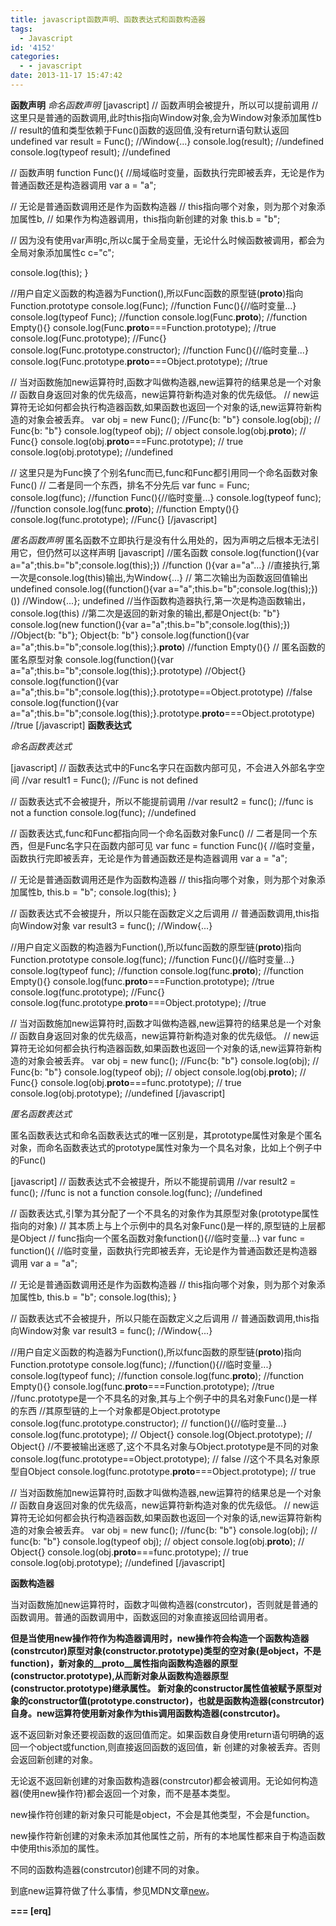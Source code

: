 ```yaml
---
title: javascript函数声明、函数表达式和函数构造器
tags:
  - Javascript
id: '4152'
categories:
  - - javascript
date: 2013-11-17 15:47:42
---
```



<!-- more -->
**函数声明**
_命名函数声明_
\[javascript\]
// 函数声明会被提升，所以可以提前调用
// 这里只是普通的函数调用,此时this指向Window对象,会为Window对象添加属性b
// result的值和类型依赖于Func()函数的返回值,没有return语句默认返回undefined
var result = Func(); //Window{...}
console.log(result); //undefined
console.log(typeof result); //undefined
 
// 函数声明
function Func(){
 //局域临时变量，函数执行完即被丢弃，无论是作为普通函数还是构造器调用
 var a = "a";
 
 // 无论是普通函数调用还是作为函数构造器
 // this指向哪个对象，则为那个对象添加属性b,
 // 如果作为构造器调用，this指向新创建的对象
 this.b = "b";
 
 // 因为没有使用var声明c,所以c属于全局变量，无论什么时候函数被调用，都会为全局对象添加属性c
 c="c";

 console.log(this);
}
 
//用户自定义函数的构造器为Function(),所以Func函数的原型链(__proto__)指向Function.prototype
console.log(Func); //function Func(){//临时变量...}
console.log(typeof Func); //function 
console.log(Func.__proto__); //function Empty(){}
console.log(Func.__proto__===Function.prototype); //true
console.log(Func.prototype); //Func{}
console.log(Func.prototype.constructor); //function Func(){//临时变量...}
console.log(Func.prototype.__proto__===Object.prototype); //true
 
// 当对函数施加new运算符时,函数才叫做构造器,new运算符的结果总是一个对象
// 函数自身返回对象的优先级高，new运算符新构造对象的优先级低。
// new运算符无论如何都会执行构造器函数,如果函数也返回一个对象的话,new运算符新构造的对象会被丢弃。
var obj = new Func(); //Func{b: "b"}
console.log(obj); // Func{b: "b"}
console.log(typeof obj); // object
console.log(obj.__proto__); // Func{}
console.log(obj.__proto__===Func.prototype); // true
console.log(obj.prototype); //undefined
 
// 这里只是为Func换了个别名func而已,func和Func都引用同一个命名函数对象Func()
// 二者是同一个东西，排名不分先后
var func = Func;
console.log(func); //function Func(){//临时变量...}
console.log(typeof func); //function
console.log(func.__proto__); //function Empty(){}
console.log(func.prototype); //Func{}
\[/javascript\]

_匿名函数声明_
匿名函数不立即执行是没有什么用处的，因为声明之后根本无法引用它，但仍然可以这样声明
\[javascript\]
//匿名函数
console.log(function(){var a="a";this.b="b";console.log(this);}) //function (){var a="a"...} 
//直接执行,第一次是console.log(this)输出,为Window{...}
// 第二次输出为函数返回值输出undefined
console.log((function(){var a="a";this.b="b";console.log(this);})()) //Window{...}; undefined
//当作函数构造器执行,第一次是构造函数输出，console.log(this)
//第二次是返回的新对象的输出,都是Onject{b: "b"}
console.log(new function(){var a="a";this.b="b";console.log(this);}) //Object{b: "b"}; Object{b: "b"}
console.log(function(){var a="a";this.b="b";console.log(this);}.__proto__) //function Empty(){}
// 匿名函数的匿名原型对象
console.log(function(){var a="a";this.b="b";console.log(this);}.prototype) //Object{}
console.log(function(){var a="a";this.b="b";console.log(this);}.prototype==Object.prototype) //false
console.log(function(){var a="a";this.b="b";console.log(this);}.prototype.__proto__===Object.prototype) //true
\[/javascript\]
**函数表达式**

_命名函数表达式_

\[javascript\]
// 函数表达式中的Func名字只在函数内部可见，不会进入外部名字空间
//var result1 = Func(); //Func is not defined
 
// 函数表达式不会被提升，所以不能提前调用
//var result2 = func(); //func is not a function
console.log(func); //undefined
 
// 函数表达式,func和Func都指向同一个命名函数对象Func()
// 二者是同一个东西，但是Func名字只在函数内部可见
var func = function Func(){
 //临时变量，函数执行完即被丢弃，无论是作为普通函数还是构造器调用
 var a = "a";
 
 // 无论是普通函数调用还是作为函数构造器
 // this指向哪个对象，则为那个对象添加属性b,
 this.b = "b";
 console.log(this);
}
 
// 函数表达式不会被提升，所以只能在函数定义之后调用
// 普通函数调用,this指向Window对象
var result3 = func(); //Window{...}
 
//用户自定义函数的构造器为Function(),所以func函数的原型链(__proto__)指向Function.prototype
console.log(func); //function Func(){//临时变量...}
console.log(typeof func); //function
console.log(func.__proto__); //function Empty(){}
console.log(func.__proto__===Function.prototype); //true
console.log(func.prototype); //Func{}
console.log(func.prototype.__proto__===Object.prototype); //true
 
// 当对函数施加new运算符时,函数才叫做构造器,new运算符的结果总是一个对象
// 函数自身返回对象的优先级高，new运算符新构造对象的优先级低。
// new运算符无论如何都会执行构造器函数,如果函数也返回一个对象的话,new运算符新构造的对象会被丢弃。
var obj = new func(); //Func{b: "b"}
console.log(obj); // Func{b: "b"}
console.log(typeof obj); // object
console.log(obj.__proto__); // Func{}
console.log(obj.__proto__===func.prototype); // true
console.log(obj.prototype); //undefined
\[/javascript\]

_匿名函数表达式_

匿名函数表达式和命名函数表达式的唯一区别是，其prototype属性对象是个匿名对象，而命名函数表达式的prototype属性对象为一个具名对象，比如上个例子中的Func()

\[javascript\]
// 函数表达式不会被提升，所以不能提前调用
//var result2 = func(); //func is not a function
console.log(func); //undefined
 
// 函数表达式,引擎为其分配了一个不具名的对象作为其原型对象(prototype属性指向的对象)
// 其本质上与上个示例中的具名对象Func()是一样的,原型链的上层都是Object
// func指向一个匿名函数对象function(){//临时变量...}
var func = function(){
 //临时变量，函数执行完即被丢弃，无论是作为普通函数还是构造器调用
 var a = "a";
 
 // 无论是普通函数调用还是作为函数构造器
 // this指向哪个对象，则为那个对象添加属性b,
 this.b = "b";
 console.log(this);
}
 
// 函数表达式不会被提升，所以只能在函数定义之后调用
// 普通函数调用,this指向Window对象
var result3 = func(); //Window{...}

//用户自定义函数的构造器为Function(),所以func函数的原型链(__proto__)指向Function.prototype
console.log(func); //function(){//临时变量...}
console.log(typeof func); //function
console.log(func.__proto__); //function Empty(){}
console.log(func.__proto__===Function.prototype); //true
//func.prototype是一个不具名的对象,其与上个例子中的具名对象Func()是一样的东西
//其原型链的上一个对象都是Object.prototype
console.log(func.prototype.constructor); // function(){//临时变量...}
console.log(func.prototype); // Object{}
console.log(Object.prototype); // Object{}
//不要被输出迷惑了,这个不具名对象与Object.prototype是不同的对象
console.log(func.prototype==Object.prototype); // false
//这个不具名对象原型自Object
console.log(func.prototype.__proto__===Object.prototype); // true
 
// 当对函数施加new运算符时,函数才叫做构造器,new运算符的结果总是一个对象
// 函数自身返回对象的优先级高，new运算符新构造对象的优先级低。
// new运算符无论如何都会执行构造器函数,如果函数也返回一个对象的话,new运算符新构造的对象会被丢弃。
var obj = new func(); //func{b: "b"}
console.log(obj); // func{b: "b"}
console.log(typeof obj); // object
console.log(obj.__proto__); // Object{}
console.log(obj.__proto__===func.prototype); // true
console.log(obj.prototype); //undefined
\[/javascript\]

**函数构造器**

当对函数施加new运算符时，函数才叫做构造器(constrcutor)，否则就是普通的函数调用。普通的函数调用中，函数返回的对象直接返回给调用者。

**但是当使用new操作符作为构造器调用时，new操作符会构造一个函数构造器(constrcutor)原型对象(constructor.prototype)类型的空对象(是object，不是function)，新对象的__proto__属性指向函数构造器的原型(constructor.prototype),从而新对象从函数构造器原型(constructor.prototype)继承属性。
新对象的constructor属性值被赋予原型对象的constructor值(prototype.constructor)，也就是函数构造器(constrcutor)自身。new运算符使用新对象作为this调用函数构造器(constrcutor)。**

返不返回新对象还要视函数的返回值而定。如果函数自身使用return语句明确的返回一个object或function,则直接返回函数的返回值，新
创建的对象被丢弃。否则会返回新创建的对象。

无论返不返回新创建的对象函数构造器(constrcutor)都会被调用。无论如何构造器(使用new操作符)都会返回一个对象，而不是基本类型。

new操作符创建的新对象只可能是object，不会是其他类型，不会是function。

new操作符新创建的对象未添加其他属性之前，所有的本地属性都来自于构造函数中使用this添加的属性。

不同的函数构造器(constrcutor)创建不同的对象。

到底new运算符做了什么事情，参见MDN文章[new](https://developer.mozilla.org/en-US/docs/Web/JavaScript/Reference/Operators/new)。

**\===
\[erq\]**